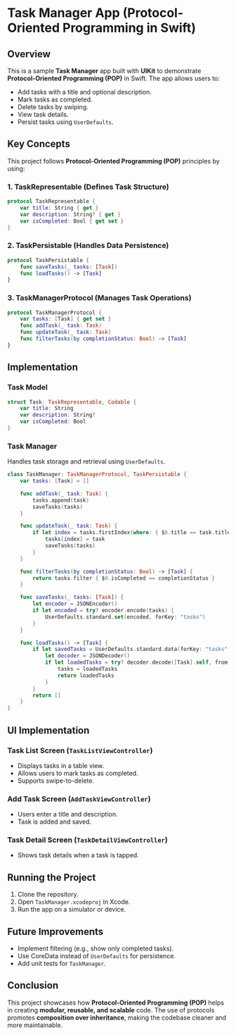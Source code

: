 # Task Manager App (Protocol-Oriented Programming in Swift)

## Overview
This is a sample **Task Manager** app built with **UIKit** to demonstrate **Protocol-Oriented Programming (POP)** in Swift. The app allows users to:
- Add tasks with a title and optional description.
- Mark tasks as completed.
- Delete tasks by swiping.
- View task details.
- Persist tasks using `UserDefaults`.

## Key Concepts
This project follows **Protocol-Oriented Programming (POP)** principles by using:

### 1. **TaskRepresentable** (Defines Task Structure)
```swift
protocol TaskRepresentable {
    var title: String { get }
    var description: String? { get }
    var isCompleted: Bool { get set }
}
```

### 2. **TaskPersistable** (Handles Data Persistence)
```swift
protocol TaskPersistable {
    func saveTasks(_ tasks: [Task])
    func loadTasks() -> [Task]
}
```

### 3. **TaskManagerProtocol** (Manages Task Operations)
```swift
protocol TaskManagerProtocol {
    var tasks: [Task] { get set }
    func addTask(_ task: Task)
    func updateTask(_ task: Task)
    func filterTasks(by completionStatus: Bool) -> [Task]
}
```

## Implementation
### **Task Model**
```swift
struct Task: TaskRepresentable, Codable {
    var title: String
    var description: String?
    var isCompleted: Bool
}
```

### **Task Manager**
Handles task storage and retrieval using `UserDefaults`.
```swift
class TaskManager: TaskManagerProtocol, TaskPersistable {
    var tasks: [Task] = []

    func addTask(_ task: Task) {
        tasks.append(task)
        saveTasks(tasks)
    }

    func updateTask(_ task: Task) {
        if let index = tasks.firstIndex(where: { $0.title == task.title }) {
            tasks[index] = task
            saveTasks(tasks)
        }
    }

    func filterTasks(by completionStatus: Bool) -> [Task] {
        return tasks.filter { $0.isCompleted == completionStatus }
    }

    func saveTasks(_ tasks: [Task]) {
        let encoder = JSONEncoder()
        if let encoded = try? encoder.encode(tasks) {
            UserDefaults.standard.set(encoded, forKey: "tasks")
        }
    }

    func loadTasks() -> [Task] {
        if let savedTasks = UserDefaults.standard.data(forKey: "tasks") {
            let decoder = JSONDecoder()
            if let loadedTasks = try? decoder.decode([Task].self, from: savedTasks) {
                tasks = loadedTasks
                return loadedTasks
            }
        }
        return []
    }
}
```

## UI Implementation
### **Task List Screen (`TaskListViewController`)**
- Displays tasks in a table view.
- Allows users to mark tasks as completed.
- Supports swipe-to-delete.

### **Add Task Screen (`AddTaskViewController`)**
- Users enter a title and description.
- Task is added and saved.

### **Task Detail Screen (`TaskDetailViewController`)**
- Shows task details when a task is tapped.

## Running the Project
1. Clone the repository.
2. Open `TaskManager.xcodeproj` in Xcode.
3. Run the app on a simulator or device.

## Future Improvements
- Implement filtering (e.g., show only completed tasks).
- Use CoreData instead of `UserDefaults` for persistence.
- Add unit tests for `TaskManager`.

## Conclusion
This project showcases how **Protocol-Oriented Programming (POP)** helps in creating **modular, reusable, and scalable** code. The use of protocols promotes **composition over inheritance**, making the codebase cleaner and more maintainable.


